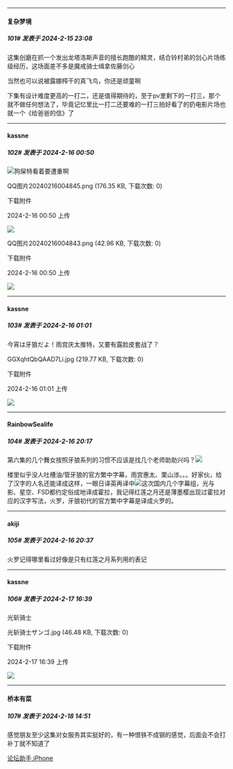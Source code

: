 
*****

####  复杂梦境  
##### 101#       发表于 2024-2-15 23:08

这集创磨在抓一个发出龙塔洛斯声音的擅长跑酷的精灵，结合铃村弟的剑心片场练级经历，这场面差不多是魔戒骑士缉拿佐藤剑心

当然也可以说被露娜榨干的真飞鸟，你还是顽童啊

下集有设计难度更高的一打二，还是值得期待的，至于pv里剩下的一打三，那个就不做任何想法了，毕竟记忆里比一打二还要难的一打三拍好看了的扔电影片场也就一个《给爸爸的信》了


*****

####  kassne  
##### 102#       发表于 2024-2-16 00:50

<img src="https://static.saraba1st.com/image/smiley/face2017/037.png" referrerpolicy="no-referrer">狗屎特看着要遭重啊

QQ图片20240216004845.png
(176.35 KB, 下载次数: 0)

下载附件

2024-2-16 00:50 上传

<img src="https://img.saraba1st.com/forum/202402/16/005043eu83wcruruykxux5.png" referrerpolicy="no-referrer">

QQ图片20240216004843.png
(42.96 KB, 下载次数: 0)

下载附件

2024-2-16 00:50 上传

<img src="https://img.saraba1st.com/forum/202402/16/005042qrpy5lj1ohlow051.png" referrerpolicy="no-referrer">


*****

####  kassne  
##### 103#       发表于 2024-2-16 01:01

今宵は牙狼だよ！雨宫庆太推特，又要有露脸皮套战了？

GGXqhtQbQAAD7Li.jpg
(219.77 KB, 下载次数: 0)

下载附件

2024-2-16 01:01 上传

<img src="https://img.saraba1st.com/forum/202402/16/010106fl656b254vbpnwvp.jpg" referrerpolicy="no-referrer">


*****

####  RainbowSealife  
##### 104#       发表于 2024-2-16 20:17

第六集的几个舞女按照牙狼系列的习惯不应该是找几个老师助助兴吗？<img src="https://static.saraba1st.com/image/smiley/face2017/040.png" referrerpolicy="no-referrer">

楼里似乎没人吐槽油/管牙狼的官方繁中字幕，雨宫惠太、栗山涉。。。好家伙，给了汉字的人名还能译成这样，一眼日译英再译中<img src="https://static.saraba1st.com/image/smiley/face2017/067.png" referrerpolicy="no-referrer">这次国内几个字幕组，光与影、星空、FSD都约定俗成地译成霍拉，我记得红莲之月还是薄墨樱出现过霍拉对应的汉字写法，火罗，牙狼初代的官方繁中字幕是译成火罗的。


*****

####  akiji  
##### 105#       发表于 2024-2-16 20:37

火罗记得哪里看过好像是只有红莲之月系列用的表记


*****

####  kassne  
##### 106#       发表于 2024-2-17 16:39

光斩骑士

光斩骑士ザンゴ.jpg
(46.48 KB, 下载次数: 0)

下载附件

2024-2-17 16:39 上传

<img src="https://img.saraba1st.com/forum/202402/17/163922f20m85mk286808gt.jpg" referrerpolicy="no-referrer">


*****

####  桥本有菜  
##### 107#       发表于 2024-2-18 14:51

感觉朋友至少这集对女服务其实挺好的，有一种恨铁不成钢的感觉，后面会不会打补丁就不知道了

[论坛助手,iPhone](https://bbs.saraba1st.com/2b/forum.php?mod=viewthread&amp;tid=2029836)

